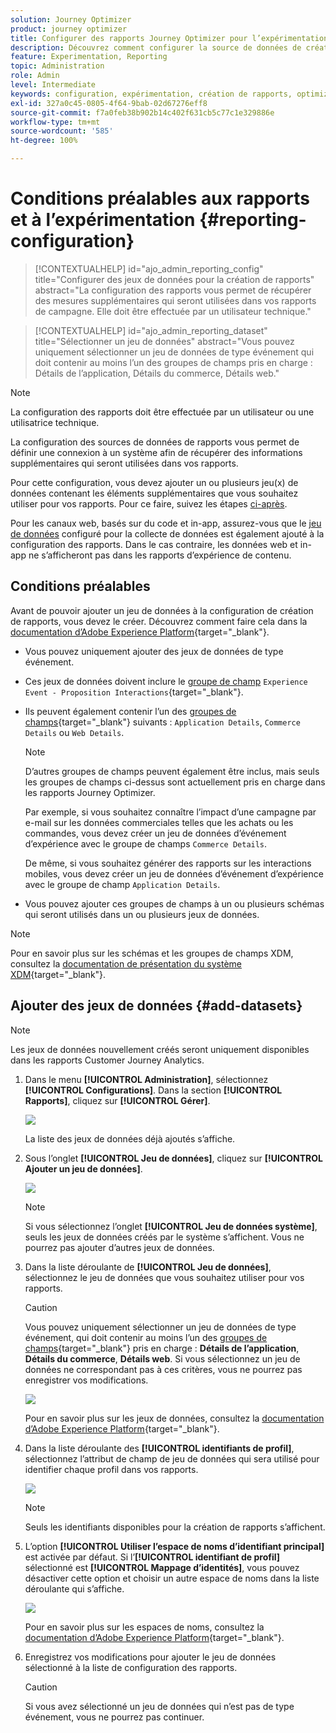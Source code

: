 ```yaml
---
solution: Journey Optimizer
product: journey optimizer
title: Configurer des rapports Journey Optimizer pour l’expérimentation
description: Découvrez comment configurer la source de données de création des rapports
feature: Experimentation, Reporting
topic: Administration
role: Admin
level: Intermediate
keywords: configuration, expérimentation, création de rapports, optimizer
exl-id: 327a0c45-0805-4f64-9bab-02d67276eff8
source-git-commit: f7a0feb38b902b14c402f631cb5c77c1e329886e
workflow-type: tm+mt
source-wordcount: '585'
ht-degree: 100%

---
```


# Conditions préalables aux rapports et à l’expérimentation {#reporting-configuration}

>[!CONTEXTUALHELP]
>id="ajo_admin_reporting_config"
>title="Configurer des jeux de données pour la création de rapports"
>abstract="La configuration des rapports vous permet de récupérer des mesures supplémentaires qui seront utilisées dans vos rapports de campagne. Elle doit être effectuée par un utilisateur technique."

>[!CONTEXTUALHELP]
>id="ajo_admin_reporting_dataset"
>title="Sélectionner un jeu de données"
>abstract="Vous pouvez uniquement sélectionner un jeu de données de type événement qui doit contenir au moins l’un des groupes de champs pris en charge : Détails de l’application, Détails du commerce, Détails web."

>[!NOTE]
>
>La configuration des rapports doit être effectuée par un utilisateur ou une utilisatrice technique.

La configuration des sources de données de rapports vous permet de définir une connexion à un système afin de récupérer des informations supplémentaires qui seront utilisées dans vos rapports.

Pour cette configuration, vous devez ajouter un ou plusieurs jeu(x) de données contenant les éléments supplémentaires que vous souhaitez utiliser pour vos rapports. Pour ce faire, suivez les étapes [ci-après](#add-datasets).

Pour les canaux web, basés sur du code et in-app, assurez-vous que le [jeu de données](../data/get-started-datasets.md) configuré pour la collecte de données est également ajouté à la configuration des rapports. Dans le cas contraire, les données web et in-app ne s’afficheront pas dans les rapports d’expérience de contenu.

## Conditions préalables

Avant de pouvoir ajouter un jeu de données à la configuration de création de rapports, vous devez le créer. Découvrez comment faire cela dans la [documentation d’Adobe Experience Platform](https://experienceleague.adobe.com/docs/experience-platform/catalog/datasets/user-guide.html?lang=fr#create){target="_blank"}.

* Vous pouvez uniquement ajouter des jeux de données de type événement.

* Ces jeux de données doivent inclure le [groupe de champ](https://experienceleague.adobe.com/docs/experience-platform/xdm/tutorials/create-schema-ui.html?lang=fr#field-group) `Experience Event - Proposition Interactions`{target="_blank"}.

* Ils peuvent également contenir l’un des [groupes de champs](https://experienceleague.adobe.com/docs/experience-platform/xdm/tutorials/create-schema-ui.html?lang=fr#field-group){target="_blank"} suivants : `Application Details`, `Commerce Details` ou `Web Details`.

  >[!NOTE]
  >
  >D’autres groupes de champs peuvent également être inclus, mais seuls les groupes de champs ci-dessus sont actuellement pris en charge dans les rapports Journey Optimizer.

  Par exemple, si vous souhaitez connaître l’impact d’une campagne par e-mail sur les données commerciales telles que les achats ou les commandes, vous devez créer un jeu de données d’événement d’expérience avec le groupe de champs `Commerce Details`.

  De même, si vous souhaitez générer des rapports sur les interactions mobiles, vous devez créer un jeu de données d’événement d’expérience avec le groupe de champ `Application Details`.

  <!--The metrics corresponding to each field group are listed [here](#objective-list).-->

* Vous pouvez ajouter ces groupes de champs à un ou plusieurs schémas qui seront utilisés dans un ou plusieurs jeux de données.

>[!NOTE]
>
>Pour en savoir plus sur les schémas et les groupes de champs XDM, consultez la [documentation de présentation du système XDM](https://experienceleague.adobe.com/docs/experience-platform/xdm/home.html?lang=fr){target="_blank"}.

<!--
## Objectives corresponding to each field group {#objective-list}

The table below shows which metrics will be added to the **[!UICONTROL Objectives]** tab of your campaign reports for each field group.

| Field group | Objectives |
|--- |--- |
| Commerce Details | Price Total<br>Payment Amount<br>(Unique) Checkouts<br>(Unique) Product List Adds<br>(Unique) Product List Opens<br>(Unique) Product List Removal<br>(Unique) Product List Views<br>(Unique) Product Views<br>(Unique) Purchases<br>(Unique) Save For Laters<br>Product Price Total<br>Product Quantity |
| Application Details | (Unique) App Launches<br>First App Launches<br>(Unique) App Installs<br>(Unique) App Upgrades |
| Web Details | (Unique) Page Views |
-->

## Ajouter des jeux de données {#add-datasets}

>[!NOTE]
>
>Les jeux de données nouvellement créés seront uniquement disponibles dans les rapports Customer Journey Analytics.

1. Dans le menu **[!UICONTROL Administration]**, sélectionnez **[!UICONTROL Configurations]**. Dans la section **[!UICONTROL Rapports]**, cliquez sur **[!UICONTROL Gérer]**.

   ![](assets/reporting-config-menu.png)

   La liste des jeux de données déjà ajoutés s’affiche.

1. Sous l’onglet **[!UICONTROL Jeu de données]**, cliquez sur **[!UICONTROL Ajouter un jeu de données]**.

   ![](assets/reporting-config-add.png)

   >[!NOTE]
   >
   >Si vous sélectionnez l’onglet **[!UICONTROL Jeu de données système]**, seuls les jeux de données créés par le système s’affichent. Vous ne pourrez pas ajouter d’autres jeux de données.

1. Dans la liste déroulante de **[!UICONTROL Jeu de données]**, sélectionnez le jeu de données que vous souhaitez utiliser pour vos rapports.

   >[!CAUTION]
   >
   >Vous pouvez uniquement sélectionner un jeu de données de type événement, qui doit contenir au moins l’un des [groupes de champs](https://experienceleague.adobe.com/docs/experience-platform/xdm/tutorials/create-schema-ui.html?lang=fr#field-group){target="_blank"} pris en charge : **Détails de l’application**, **Détails du commerce**, **Détails web**. Si vous sélectionnez un jeu de données ne correspondant pas à ces critères, vous ne pourrez pas enregistrer vos modifications.

   ![](assets/reporting-config-datasets.png)

   Pour en savoir plus sur les jeux de données, consultez la [documentation d’Adobe Experience Platform](https://experienceleague.adobe.com/docs/experience-platform/catalog/datasets/overview.html?lang=fr){target="_blank"}.

1. Dans la liste déroulante des **[!UICONTROL identifiants de profil]**, sélectionnez l’attribut de champ de jeu de données qui sera utilisé pour identifier chaque profil dans vos rapports.

   ![](assets/reporting-config-profile-id.png)

   >[!NOTE]
   >
   >Seuls les identifiants disponibles pour la création de rapports s’affichent.

1. L’option **[!UICONTROL Utiliser l’espace de noms d’identifiant principal]** est activée par défaut. Si l’**[!UICONTROL identifiant de profil]** sélectionné est **[!UICONTROL Mappage d’identités]**, vous pouvez désactiver cette option et choisir un autre espace de noms dans la liste déroulante qui s’affiche.

   ![](assets/reporting-config-namespace.png)

   Pour en savoir plus sur les espaces de noms, consultez la [documentation d’Adobe Experience Platform](https://experienceleague.adobe.com/docs/experience-platform/identity/namespaces.html?lang=fr){target="_blank"}.

1. Enregistrez vos modifications pour ajouter le jeu de données sélectionné à la liste de configuration des rapports.

   >[!CAUTION]
   >
   >Si vous avez sélectionné un jeu de données qui n’est pas de type événement, vous ne pourrez pas continuer.


<!--
When building your campaign reports, you can now see the metrics corresponding to the field groups used in the datasets you added. Go to the **[!UICONTROL Objectives]** tab and select the metrics of your choice to better fine-tune your reports. [Learn more](content-experiment.md#objectives-global)

![](assets/reporting-config-objectives.png)

>[!NOTE]
>
>If you add several datasets, all data from all datasets will be available for reporting.


## How-to video {#video}

Understand how to configure Experience Platform reporting data sources.

>[!VIDEO]()
-->
